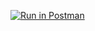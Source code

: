 [![Run in Postman](https://run.pstmn.io/button.svg)](https://app.getpostman.com/run-collection/1d1437b58c8525e81d36)
